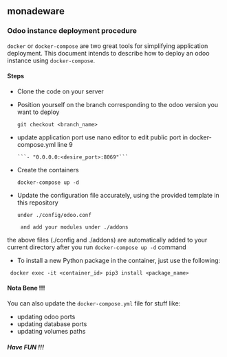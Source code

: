 ## monadeware
### Odoo instance deployment procedure

`docker` or `docker-compose`  are two great tools for simplifying application deployment. This document intends to describe
how to deploy an odoo instance using `docker-compose`.

#### Steps

* Clone the code on your server
* Position yourself on the branch corresponding to the odoo version you want to deploy

    ```git checkout <branch_name>```
    
* update application port
      use nano editor to edit public port in docker-compose.yml line 9
      
      ```- "0.0.0.0:<desire_port>:8069"```
      
* Create the containers

    ```docker-compose up -d```
    
* Update the configuration file accurately, using the provided template in this repository
    
    ```under ./config/odoo.conf ```

    ``` and add your modules under ./addons```

the above files (./config and ./addons) are automatically added to your current directory after you run ```docker-compose up -d``` command


* To install a new Python package in the container, just use the following:

``` docker exec -it <container_id> pip3 install <package_name>```

#### Nota Bene !!!

You can also update the `docker-compose.yml` file for stuff like:
* updating odoo ports
* updating database ports
* updating volumes paths

##### Have FUN !!!
